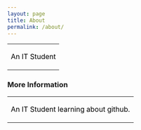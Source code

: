 ```yaml
---
layout: page
title: About
permalink: /about/
---
```

<table>
<tr>
<td><p style="color:black;">An IT Student</p></td>
</tr>
</table>

### More Information

<table>
<tr>
<td><p style="color:black;">An IT Student learning about github.</p></td>
</tr>
</table>
<br />
